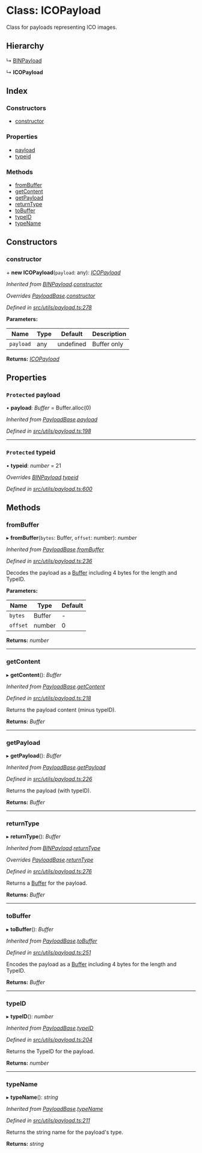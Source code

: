 # Class: ICOPayload

Class for payloads representing ICO images.

## Hierarchy

↳ [BINPayload](utils_payload.binpayload)

↳ **ICOPayload**

## Index

### Constructors

- [constructor](utils_payload.icopayload#constructor)

### Properties

- [payload](utils_payload.icopayload#protected-payload)
- [typeid](utils_payload.icopayload#protected-typeid)

### Methods

- [fromBuffer](utils_payload.icopayload#frombuffer)
- [getContent](utils_payload.icopayload#getcontent)
- [getPayload](utils_payload.icopayload#getpayload)
- [returnType](utils_payload.icopayload#returntype)
- [toBuffer](utils_payload.icopayload#tobuffer)
- [typeID](utils_payload.icopayload#typeid)
- [typeName](utils_payload.icopayload#typename)

## Constructors

### constructor

\+ **new ICOPayload**(`payload`: any): _[ICOPayload](utils_payload.icopayload)_

_Inherited from [BINPayload](utils_payload.binpayload).[constructor](utils_payload.binpayload#constructor)_

_Overrides [PayloadBase](utils_payload.payloadbase).[constructor](utils_payload.payloadbase#constructor)_

_Defined in [src/utils/payload.ts:278](https://github.com/chain4travel/caminojs/blob/3883166/src/utils/payload.ts#L278)_

**Parameters:**

| Name      | Type | Default   | Description |
| --------- | ---- | --------- | ----------- |
| `payload` | any  | undefined | Buffer only |

**Returns:** _[ICOPayload](utils_payload.icopayload)_

## Properties

### `Protected` payload

• **payload**: _Buffer_ = Buffer.alloc(0)

_Inherited from [PayloadBase](utils_payload.payloadbase).[payload](utils_payload.payloadbase#protected-payload)_

_Defined in [src/utils/payload.ts:198](https://github.com/chain4travel/caminojs/blob/3883166/src/utils/payload.ts#L198)_

---

### `Protected` typeid

• **typeid**: _number_ = 21

_Overrides [BINPayload](utils_payload.binpayload).[typeid](utils_payload.binpayload#protected-typeid)_

_Defined in [src/utils/payload.ts:600](https://github.com/chain4travel/caminojs/blob/3883166/src/utils/payload.ts#L600)_

## Methods

### fromBuffer

▸ **fromBuffer**(`bytes`: Buffer, `offset`: number): _number_

_Inherited from [PayloadBase](utils_payload.payloadbase).[fromBuffer](utils_payload.payloadbase#frombuffer)_

_Defined in [src/utils/payload.ts:236](https://github.com/chain4travel/caminojs/blob/3883166/src/utils/payload.ts#L236)_

Decodes the payload as a [Buffer](https://github.com/feross/buffer) including 4 bytes for the length and TypeID.

**Parameters:**

| Name     | Type   | Default |
| -------- | ------ | ------- |
| `bytes`  | Buffer | -       |
| `offset` | number | 0       |

**Returns:** _number_

---

### getContent

▸ **getContent**(): _Buffer_

_Inherited from [PayloadBase](utils_payload.payloadbase).[getContent](utils_payload.payloadbase#getcontent)_

_Defined in [src/utils/payload.ts:218](https://github.com/chain4travel/caminojs/blob/3883166/src/utils/payload.ts#L218)_

Returns the payload content (minus typeID).

**Returns:** _Buffer_

---

### getPayload

▸ **getPayload**(): _Buffer_

_Inherited from [PayloadBase](utils_payload.payloadbase).[getPayload](utils_payload.payloadbase#getpayload)_

_Defined in [src/utils/payload.ts:226](https://github.com/chain4travel/caminojs/blob/3883166/src/utils/payload.ts#L226)_

Returns the payload (with typeID).

**Returns:** _Buffer_

---

### returnType

▸ **returnType**(): _Buffer_

_Inherited from [BINPayload](utils_payload.binpayload).[returnType](utils_payload.binpayload#returntype)_

_Overrides [PayloadBase](utils_payload.payloadbase).[returnType](utils_payload.payloadbase#abstract-returntype)_

_Defined in [src/utils/payload.ts:276](https://github.com/chain4travel/caminojs/blob/3883166/src/utils/payload.ts#L276)_

Returns a [Buffer](https://github.com/feross/buffer) for the payload.

**Returns:** _Buffer_

---

### toBuffer

▸ **toBuffer**(): _Buffer_

_Inherited from [PayloadBase](utils_payload.payloadbase).[toBuffer](utils_payload.payloadbase#tobuffer)_

_Defined in [src/utils/payload.ts:251](https://github.com/chain4travel/caminojs/blob/3883166/src/utils/payload.ts#L251)_

Encodes the payload as a [Buffer](https://github.com/feross/buffer) including 4 bytes for the length and TypeID.

**Returns:** _Buffer_

---

### typeID

▸ **typeID**(): _number_

_Inherited from [PayloadBase](utils_payload.payloadbase).[typeID](utils_payload.payloadbase#typeid)_

_Defined in [src/utils/payload.ts:204](https://github.com/chain4travel/caminojs/blob/3883166/src/utils/payload.ts#L204)_

Returns the TypeID for the payload.

**Returns:** _number_

---

### typeName

▸ **typeName**(): _string_

_Inherited from [PayloadBase](utils_payload.payloadbase).[typeName](utils_payload.payloadbase#typename)_

_Defined in [src/utils/payload.ts:211](https://github.com/chain4travel/caminojs/blob/3883166/src/utils/payload.ts#L211)_

Returns the string name for the payload's type.

**Returns:** _string_
